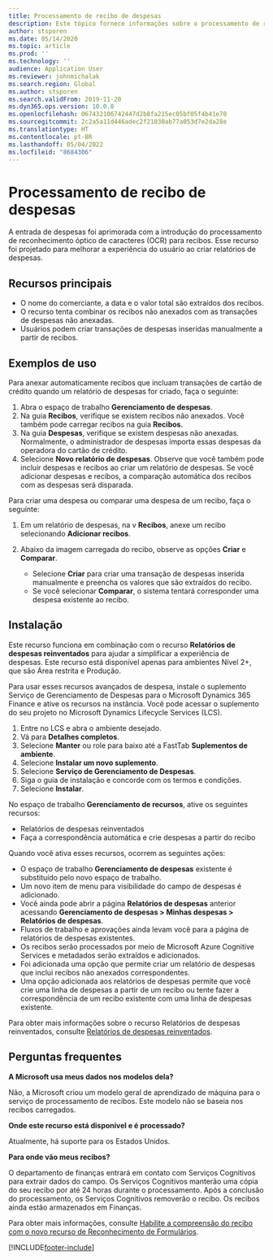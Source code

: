 ```yaml
---
title: Processamento de recibo de despesas
description: Este tópico fornece informações sobre o processamento de reconhecimento óptico de caracteres (OCR) para recibos. Esse recurso foi desenvolvido para melhorar a experiência do usuário quando relatórios de despesas são criados no Microsoft Dynamics 365 Finance.
author: stsporen
ms.date: 05/14/2020
ms.topic: article
ms.prod: ''
ms.technology: ''
audience: Application User
ms.reviewer: johnmichalak
ms.search.region: Global
ms.author: stsporen
ms.search.validFrom: 2019-11-20
ms.dyn365.ops.version: 10.0.8
ms.openlocfilehash: 067432106742447d2b8fa215ec05bf05f4b41e70
ms.sourcegitcommit: 2c2a5a11d446adec2f21030ab77a053d7e2da28e
ms.translationtype: HT
ms.contentlocale: pt-BR
ms.lasthandoff: 05/04/2022
ms.locfileid: "8684306"
---
```

# <a name="expense-receipt-processing"></a>Processamento de recibo de despesas

A entrada de despesas foi aprimorada com a introdução do processamento de reconhecimento óptico de caracteres (OCR) para recibos. Esse recurso foi projetado para melhorar a experiência do usuário ao criar relatórios de despesas.

## <a name="key-features"></a>Recursos principais

- O nome do comerciante, a data e o valor total são extraídos dos recibos.
- O recurso tenta combinar os recibos não anexados com as transações de despesas não anexadas.
- Usuários podem criar transações de despesas inseridas manualmente a partir de recibos.

## <a name="usage-examples"></a>Exemplos de uso

Para anexar automaticamente recibos que incluam transações de cartão de crédito quando um relatório de despesas for criado, faça o seguinte:

  1. Abra o espaço de trabalho **Gerenciamento de despesas**.
  2. Na guia **Recibos**, verifique se existem recibos não anexados. Você também pode carregar recibos na guia **Recibos**.
  3. Na guia **Despesas**, verifique se existem despesas não anexadas. Normalmente, o administrador de despesas importa essas despesas da operadora do cartão de crédito.
  4. Selecione **Novo relatório de despesas**. Observe que você também pode incluir despesas e recibos ao criar um relatório de despesas. Se você adicionar despesas e recibos, a comparação automática dos recibos com as despesas será disparada.

Para criar uma despesa ou comparar uma despesa de um recibo, faça o seguinte:

  1. Em um relatório de despesas, na v **Recibos**, anexe um recibo selecionando **Adicionar recibos**.
  2. Abaixo da imagem carregada do recibo, observe as opções **Criar** e **Comparar**.

      - Selecione **Criar** para criar uma transação de despesas inserida manualmente e preencha os valores que são extraídos do recibo.
      - Se você selecionar **Comparar**, o sistema tentará corresponder uma despesa existente ao recibo.

## <a name="installation"></a>Instalação

Este recurso funciona em combinação com o recurso **Relatórios de despesas reinventados** para ajudar a simplificar a experiência de despesas. Este recurso está disponível apenas para ambientes Nível 2+, que são Área restrita e Produção.

Para usar esses recursos avançados de despesa, instale o suplemento Serviço de Gerenciamento de Despesas para o Microsoft Dynamics 365 Finance e ative os recursos na instância. Você pode acessar o suplemento do seu projeto no Microsoft Dynamics Lifecycle Services (LCS).

1. Entre no LCS e abra o ambiente desejado.
2. Vá para **Detalhes completos**.
3. Selecione **Manter** ou role para baixo até a FastTab **Suplementos de ambiente**.
4. Selecione **Instalar um novo suplemento**.
5. Selecione **Serviço de Gerenciamento de Despesas**.
6. Siga o guia de instalação e concorde com os termos e condições.
7. Selecione **Instalar**.

No espaço de trabalho **Gerenciamento de recursos**, ative os seguintes recursos:

- Relatórios de despesas reinventados
- Faça a correspondência automática e crie despesas a partir do recibo

Quando você ativa esses recursos, ocorrem as seguintes ações:

- O espaço de trabalho **Gerenciamento de despesas** existente é substituído pelo novo espaço de trabalho.
- Um novo item de menu para visibilidade do campo de despesas é adicionado.
- Você ainda pode abrir a página **Relatórios de despesas** anterior acessando **Gerenciamento de despesas > Minhas despesas > Relatórios de despesas**.
- Fluxos de trabalho e aprovações ainda levam você para a página de relatórios de despesas existentes.
- Os recibos serão processados por meio de Microsoft Azure Cognitive Services e metadados serão extraídos e adicionados.
- Foi adicionada uma opção que permite criar um relatório de despesas que inclui recibos não anexados correspondentes.
- Uma opção adicionada aos relatórios de despesas permite que você crie uma linha de despesas a partir de um recibo ou tente fazer a correspondência de um recibo existente com uma linha de despesas existente.

Para obter mais informações sobre o recurso Relatórios de despesas reinventados, consulte [Relatórios de despesas reinventados](ExpenseWorkspaceNew.md).

## <a name="frequently-asked-questions"></a>Perguntas frequentes

**A Microsoft usa meus dados nos modelos dela?**

Não, a Microsoft criou um modelo geral de aprendizado de máquina para o serviço de processamento de recibos. Este modelo não se baseia nos recibos carregados.

**Onde este recurso está disponível e é processado?**

Atualmente, há suporte para os Estados Unidos.

**Para onde vão meus recibos?**

O departamento de finanças entrará em contato com Serviços Cognitivos para extrair dados do campo. Os Serviços Cognitivos manterão uma cópia do seu recibo por até 24 horas durante o processamento. Após a conclusão do processamento, os Serviços Cognitivos removerão o recibo. Os recibos ainda estão armazenados em Finanças.

Para obter mais informações, consulte [Habilite a compreensão do recibo com o novo recurso de Reconhecimento de Formulários](https://azure.microsoft.com/blog/enable-receipt-understanding-with-form-recognizer-s-new-capability/).


[!INCLUDE[footer-include](../includes/footer-banner.md)]